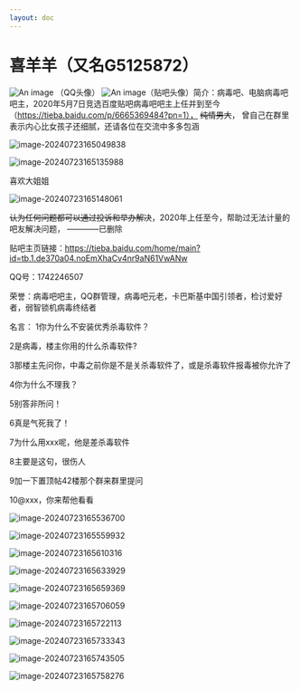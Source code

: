 ```yaml
---
layout: doc
---
```

# <Badge type="warning" text="病毒吧吧主" /> 喜羊羊（又名G5125872）
![An image](http://q1.qlogo.cn/g?b=qq&nk=1742246507&s=160) （QQ头像）
![An image](/xyy/G5125872.jpg)（贴吧头像）简介：病毒吧、电脑病毒吧吧主，2020年5月7日竞选百度贴吧病毒吧吧主上任并到至今（https://tieba.baidu.com/p/6665369484?pn=1）， ~~纯情男大~~， 曾自己在群里表示内心比女孩子还细腻，还请各位在交流中多多包涵                               

 ![image-20240723165049838](/xyy/image-20240723165049838.png)

![image-20240723165135988](/xyy/image-20240723165135988.png)

喜欢大姐姐

![image-20240723165148061](/xyy/image-20240723165148061.png) 

~~认为任何问题都可以通过投诉和举办解决~~，2020年上任至今，帮助过无法计量的吧友解决问题，
————已删除


贴吧主页链接：https://tieba.baidu.com/home/main?id=tb.1.de370a04.noEmXhaCv4nr9aN61VwANw

QQ号：1742246507

荣誉：病毒吧吧主，QQ群管理，病毒吧元老，卡巴斯基中国引领者，检讨爱好者，弱智锁机病毒终结者

名言：
 1你为什么不安装优秀杀毒软件？

2是病毒，楼主你用的什么杀毒软件?

3那楼主先问你，中毒之前你是不是关杀毒软件了，或是杀毒软件报毒被你允许了

4你为什么不理我？

5别答非所问！

6真是气死我了！

7为什么用xxx呢，他是差杀毒软件

8主要是这句，很伤人

9加一下置顶帖42楼那个群来群里提问

10@xxx，你来帮他看看

![image-20240723165536700](/xyy/image-20240723165536700.png)

![image-20240723165559932](/xyy/image-20240723165559932.png)

![image-20240723165610316](/xyy/image-20240723165610316.png)

![image-20240723165633929](/xyy/image-20240723165633929.png)

![image-20240723165659369](/xyy/image-20240723165659369.png)

![image-20240723165706059](/xyy/image-20240723165706059.png)

![image-20240723165722113](/xyy/image-20240723165722113.png)



![image-20240723165733343](/xyy/image-20240723165733343.png)

![image-20240723165743505](/xyy/image-20240723165743505.png)

![image-20240723165758276](/xyy/image-20240723165758276.png)

